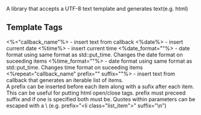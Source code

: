 ﻿A library that accepts a UTF-8 text template and generates text(e.g. html)


Template Tags
--------------
<%="callback_name"%> -	insert text from callback 
<%date%> -	insert current date
<%time%> -	insert current time
<%date_format=""%> -	date format using same format as std::put_time.  Changes the date format on suceeding items
<%time_format=""%> -	date format using same format as std::put_time.  Changes time format on suceeding items
<%repeat="callback_name" prefix="" suffix=""%> -	insert text from callback that generates an iterable list of items.  
													A prefix can be inserted before each item along with a sufix after
													each item.  This can be useful for putting html open/close tags.
													prefix must preceed suffix and if one is specified both must be.
Quotes within parameters can be escaped with a \ (e.g. prefix="<li class=\"list_item\">" suffix="</li>\n")



